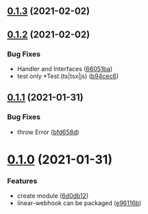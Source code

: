 ## [0.1.3](https://github.com/korosuke613/linear-webhook/compare/v0.1.2...v0.1.3) (2021-02-02)



## [0.1.2](https://github.com/korosuke613/linear-webhook/compare/v0.1.1...v0.1.2) (2021-02-02)


### Bug Fixes

* Handler and Interfaces ([66051ba](https://github.com/korosuke613/linear-webhook/commit/66051ba45946ed09d7979a428d3df46aaa212cfb))
* test only *Test.(ts|tsx|js) ([b94cec6](https://github.com/korosuke613/linear-webhook/commit/b94cec610c5f69242a3257c9ad555a4b9a27b844))



## [0.1.1](https://github.com/korosuke613/linear-webhook/compare/v0.1.0...v0.1.1) (2021-01-31)


### Bug Fixes

* throw Error ([bfd658d](https://github.com/korosuke613/linear-webhook/commit/bfd658de843aa00b1303861ce400893659cd87ab))



# [0.1.0](https://github.com/korosuke613/linear-webhook/compare/v0.0.1...v0.1.0) (2021-01-31)


### Features

* create module ([6d0db12](https://github.com/korosuke613/linear-webhook/commit/6d0db12561c8a68126d5cbdbe1fd300471150351))
* linear-webhook can be packaged ([e96116b](https://github.com/korosuke613/linear-webhook/commit/e96116b0500acd7b0e2e00d027393c409e663760))

